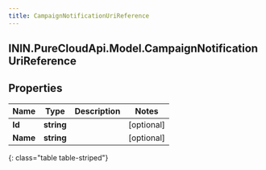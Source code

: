 ```yaml
---
title: CampaignNotificationUriReference
---
```

## ININ.PureCloudApi.Model.CampaignNotificationUriReference

## Properties

|Name | Type | Description | Notes|
|------------ | ------------- | ------------- | -------------|
| **Id** | **string** |  | [optional] |
| **Name** | **string** |  | [optional] |
{: class="table table-striped"}


